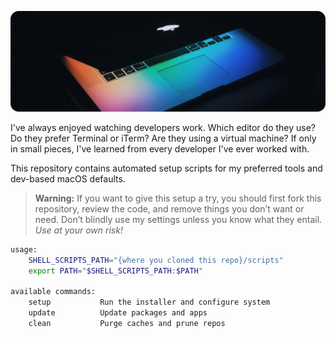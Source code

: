 <p align="center">
    <img src="https://raw.githubusercontent.com/austintoddj/dev-setup/master/resources/header.jpg">
</p>

I've always enjoyed watching developers work. Which editor do they use? Do they prefer Terminal or iTerm? Are they using a virtual machine? If only in small pieces, I've learned from every developer I've ever worked with.

This repository contains automated setup scripts for my preferred tools and dev-based macOS defaults.

> **Warning:** If you want to give this setup a try, you should first fork this repository, review the code, and remove things you don’t want or need. Don’t blindly use my settings unless you know what they entail. *Use at your own risk!*

```sh
usage:
    SHELL_SCRIPTS_PATH="{where you cloned this repo}/scripts"		
    export PATH="$SHELL_SCRIPTS_PATH:$PATH"

available commands:
    setup           Run the installer and configure system
    update          Update packages and apps
    clean           Purge caches and prune repos
```
